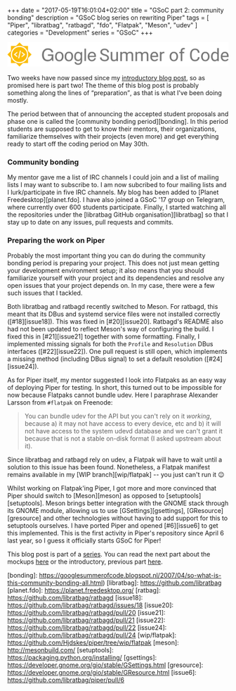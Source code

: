 +++
date = "2017-05-19T16:01:04+02:00"
title = "GSoC part 2: community bonding"
description = "GSoC blog series on rewriting Piper"
tags = [ "Piper", "libratbag", "ratbagd", "fdo", "Flatpak", "Meson", "udev" ]
categories = "Development"
series = "GSoC"
+++

![GSoC logo horizontal](/img/blog/gsoc-part-1/GSoC-logo-horizontal.svg)

Two weeks have now passed since my [introductory blog post](/blog/gsoc-part-1),
so as promised here is part two! The theme of this blog post is probably
something along the lines of <q>preparation</q>, as that is what I've been
doing mostly.

The period between that of announcing the accepted student proposals and phase
one is called the [community bonding period][bonding]. In this period students
are supposed to get to know their mentors, their organizations, familiarize
themselves with their projects (even more) and get everything ready to start
off the coding period on May 30th.

### Community bonding

My mentor gave me a list of IRC channels I could join and a list of mailing
lists I may want to subscribe to. I am now subcribed to four mailing lists and I
lurk/participate in five IRC channels. My blog has been added to [Planet
Freedesktop][planet.fdo]. I have also joined a GSoC '17 group on Telegram, where
currently over 600 students participate. Finally, I started watching all the
repositories under the [libratbag GitHub organisation][libratbag] so that I stay
up to date on any issues, pull requests and commits.

### Preparing the work on Piper

Probably the most important thing you can do during the community bonding period
is preparing your project. This does not just mean getting your development
environment setup; it also means that you should familiarize yourself with your
project and its dependencies and resolve any open issues that your project
depends on. In my case, there were a few such issues that I tackled.

Both libratbag and ratbagd recently switched to Meson. For ratbagd, this meant
that its DBus and systemd service files were not installed correctly
([#18][issue18]). This was fixed in [#20][issue20]. Ratbagd's README also had
not been updated to reflect Meson's way of configuring the build. I fixed this
in [#21][issue21] together with some formatting. Finally, I implemented
missing signals for both the `Profile` and `Resolution` DBus interfaces
([#22][issue22]). One pull request is still open, which implements a missing
method (including DBus signal) to set a default resolution ([#24][issue24]).

As for Piper itself, my mentor suggested I look into Flatpaks as an easy way of
deploying Piper for testing. In short, this turned out to be impossible for now
because Flatpaks cannot bundle udev. Here I paraphrase Alexander Larsson from
`#flatpak` on Freenode:

> You can bundle udev for the API but you can't rely on it *working*, because
a) it may not have access to every device, etc and b) it will not have access to
the system udevd database and we can't grant it because that is not a stable
on-disk format (I asked upstream about it).

Since libratbag and ratbagd rely on udev, a Flatpak will have to wait until a
solution to this issue has been found. Nonetheless, a Flatpak manifest remains
available in my [WIP branch][wip/flatpak] -- you just can't run it &#128521;

Whilst working on Flatpak'ing Piper, I got more and more convinced that Piper
should switch to [Meson][meson] as opposed to [setuptools][setuptools]. Meson
brings better integration with the GNOME stack through its GNOME module,
allowing us to use [GSettings][gsettings], [GResource][gresource] and other
technologies without having to add support for this to setuptools ourselves. I
have ported Piper and opened [#6][issue6] to get this implemented. This is the
first activity in Piper's repository since April 6 last year, so I guess it
officially starts GSoC for Piper!

This blog post is part of a [series](/series/gsoc/). You can read the next part about the mockups
[here](/blog/gsoc-part-3) or the introductory, previous part [here](/blog/gsoc-part-1).

[bonding]: https://googlesummerofcode.blogspot.nl/2007/04/so-what-is-this-community-bonding-all.html)
[libratbag]: https://github.com/libratbag
[planet.fdo]: https://planet.freedesktop.org/
[ratbag]: https://github.com/libratbag/ratbagd
[issue18]: https://github.com/libratbag/ratbagd/issues/18
[issue20]: https://github.com/libratbag/ratbagd/pull/20
[issue21]: https://github.com/libratbag/ratbagd/pull/21
[issue22]: https://github.com/libratbag/ratbagd/pull/22
[issue24]: https://github.com/libratbag/ratbagd/pull/24
[wip/flatpak]: https://github.com/Hjdskes/piper/tree/wip/flatpak
[meson]: http://mesonbuild.com/
[setuptools]: https://packaging.python.org/installing/
[gsettings]: https://developer.gnome.org/gio/stable/GSettings.html
[gresource]: https://developer.gnome.org/gio/stable/GResource.html
[issue6]: https://github.com/libratbag/piper/pull/6


